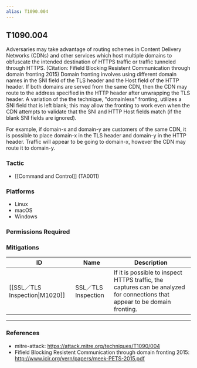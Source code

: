 ```yaml
---
alias: T1090.004
---
```


## T1090.004

Adversaries may take advantage of routing schemes in Content Delivery Networks (CDNs) and other services which host multiple domains to obfuscate the intended destination of HTTPS traffic or traffic tunneled through HTTPS. (Citation: Fifield Blocking Resistent Communication through domain fronting 2015) Domain fronting involves using different domain names in the SNI field of the TLS header and the Host field of the HTTP header. If both domains are served from the same CDN, then the CDN may route to the address specified in the HTTP header after unwrapping the TLS header. A variation of the the technique, "domainless" fronting, utilizes a SNI field that is left blank; this may allow the fronting to work even when the CDN attempts to validate that the SNI and HTTP Host fields match (if the blank SNI fields are ignored).

For example, if domain-x and domain-y are customers of the same CDN, it is possible to place domain-x in the TLS header and domain-y in the HTTP header. Traffic will appear to be going to domain-x, however the CDN may route it to domain-y.


### Tactic
- [[Command and Control]] (TA0011)

### Platforms
- Linux
- macOS
- Windows

### Permissions Required

### Mitigations

| ID | Name | Description |
| --- | --- | --- |
| [[SSL／TLS Inspection\|M1020]] | SSL／TLS Inspection | If it is possible to inspect HTTPS traffic, the captures can be analyzed for connections that appear to be domain fronting. |


---
### References

- mitre-attack: https://attack.mitre.org/techniques/T1090/004
- Fifield Blocking Resistent Communication through domain fronting 2015: http://www.icir.org/vern/papers/meek-PETS-2015.pdf
